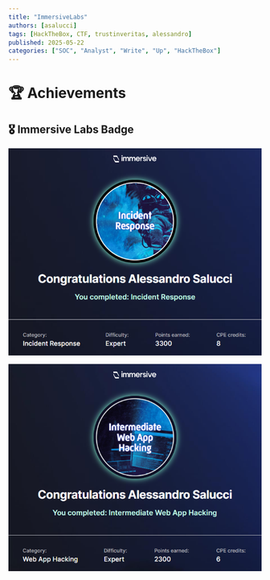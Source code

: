 ```yaml
---
title: "ImmersiveLabs"
authors: [asalucci]
tags: [HackTheBox, CTF, trustinveritas, alessandro]
published: 2025-05-22
categories: ["SOC", "Analyst", "Write", "Up", "HackTheBox"]
---
```


# 🏆 Achievements

## 🎖️ Immersive Labs Badge

![IncidentResponseBadge](img/IncidentResponseBadge.png)

![Intermediate-Web-App-Hacking](img/Intermediate-Web-App-Hacking.png)